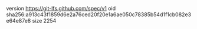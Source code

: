 version https://git-lfs.github.com/spec/v1
oid sha256:a913c43f1859d6e2a76ced20f20e1a6ae050c78385b54d1f1cb082e3e64e87e8
size 2254
